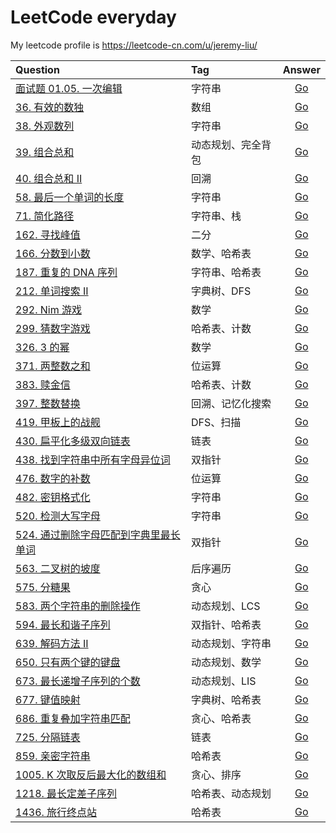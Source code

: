 # LeetCode everyday

My leetcode profile is https://leetcode-cn.com/u/jeremy-liu/

| Question                                                                                                               | Tag                |                                Answer                                 |
| :--------------------------------------------------------------------------------------------------------------------- | :----------------- | :-------------------------------------------------------------------: |
| [面试题 01.05. 一次编辑](https://leetcode-cn.com/problems/one-away-lcci/)                                              | 字符串             | [Go](https://github.com/Ksloveyuan/leetcode/blob/main/pb_01.01_go.md) |
| [36. 有效的数独](https://leetcode-cn.com/problems/valid-sudoku/)                                                       | 数组               |    [Go](https://github.com/Ksloveyuan/leetcode/blob/main/36_go.md)    |
| [38. 外观数列](https://leetcode-cn.com/problems/count-and-say/)                                                        | 字符串             |    [Go](https://github.com/Ksloveyuan/leetcode/blob/main/38_go.md)    |
| [39. 组合总和](https://leetcode-cn.com/problems/combination-sum/)                                                      | 动态规划、完全背包 |    [Go](https://github.com/Ksloveyuan/leetcode/blob/main/39_go.md)    |
| [40. 组合总和 II](https://leetcode-cn.com/problems/combination-sum-ii/)                                                | 回溯               |    [Go](https://github.com/Ksloveyuan/leetcode/blob/main/40_go.md)    |
| [58. 最后一个单词的长度](https://leetcode-cn.com/problems/length-of-last-word/)                                        | 字符串             |    [Go](https://github.com/Ksloveyuan/leetcode/blob/main/58_go.md)    |
| [71. 简化路径](https://leetcode-cn.com/problems/simplify-path/)                                                        | 字符串、栈         |    [Go](https://github.com/Ksloveyuan/leetcode/blob/main/71_go.md)    |
| [162. 寻找峰值](https://leetcode-cn.com/problems/find-peak-element/)                                                   | 二分               |   [Go](https://github.com/Ksloveyuan/leetcode/blob/main/162_go.md)    |
| [166. 分数到小数](https://leetcode-cn.com/problems/fraction-to-recurring-decimal/)                                     | 数学、哈希表       |   [Go](https://github.com/Ksloveyuan/leetcode/blob/main/166_go.md)    |
| [187. 重复的 DNA 序列](https://leetcode-cn.com/problems/repeated-dna-sequences/)                                       | 字符串、哈希表     |   [Go](https://github.com/Ksloveyuan/leetcode/blob/main/187_go.md)    |
| [212. 单词搜索 II](https://leetcode-cn.com/problems/word-search-ii/)                                                   | 字典树、DFS        |   [Go](https://github.com/Ksloveyuan/leetcode/blob/main/212_go.md)    |
| [292. Nim 游戏](https://leetcode-cn.com/problems/nim-game/)                                                            | 数学               |   [Go](https://github.com/Ksloveyuan/leetcode/blob/main/292_go.md)    |
| [299. 猜数字游戏](https://leetcode-cn.com/problems/bulls-and-cows/)                                                    | 哈希表、计数       |   [Go](https://github.com/Ksloveyuan/leetcode/blob/main/299_go.md)    |
| [326. 3 的幂](https://leetcode-cn.com/problems/power-of-three/)                                                        | 数学               |   [Go](https://github.com/Ksloveyuan/leetcode/blob/main/326_go.md)    |
| [371. 两整数之和](https://leetcode-cn.com/problems/sum-of-two-integers/)                                               | 位运算             |   [Go](https://github.com/Ksloveyuan/leetcode/blob/main/371_go.md)    |
| [383. 赎金信](https://leetcode-cn.com/problems/ransom-note/)                                                           | 哈希表、计数       |   [Go](https://github.com/Ksloveyuan/leetcode/blob/main/383_go.md)    |
| [397. 整数替换](https://leetcode-cn.com/problems/integer-replacement/)                                                 | 回溯、记忆化搜索   |   [Go](https://github.com/Ksloveyuan/leetcode/blob/main/397_go.md)    |
| [419. 甲板上的战舰](https://leetcode-cn.com/problems/battleships-in-a-board/)                                          | DFS、扫描          |   [Go](https://github.com/Ksloveyuan/leetcode/blob/main/419_go.md)    |
| [430. 扁平化多级双向链表](https://leetcode-cn.com/problems/flatten-a-multilevel-doubly-linked-list/)                   | 链表               |   [Go](https://github.com/Ksloveyuan/leetcode/blob/main/430_go.md)    |
| [438. 找到字符串中所有字母异位词](https://leetcode-cn.com/problems/find-all-anagrams-in-a-string/)                     | 双指针             |   [Go](https://github.com/Ksloveyuan/leetcode/blob/main/438_go.md)    |
| [476. 数字的补数](https://leetcode-cn.com/problems/number-complement/)                                                 | 位运算             |   [Go](https://github.com/Ksloveyuan/leetcode/blob/main/476_go.md)    |
| [482. 密钥格式化](https://leetcode-cn.com/problems/license-key-formatting/)                                            | 字符串             |   [Go](https://github.com/Ksloveyuan/leetcode/blob/main/482_go.md)    |
| [520. 检测大写字母](https://leetcode-cn.com/problems/detect-capital/)                                                  | 字符串             |   [Go](https://github.com/Ksloveyuan/leetcode/blob/main/520_go.md)    |
| [524. 通过删除字母匹配到字典里最长单词](https://leetcode-cn.com/problems/longest-word-in-dictionary-through-deleting/) | 双指针             |   [Go](https://github.com/Ksloveyuan/leetcode/blob/main/524_go.md)    |
| [563. 二叉树的坡度](https://leetcode-cn.com/problems/binary-tree-tilt/)                                                | 后序遍历           |   [Go](https://github.com/Ksloveyuan/leetcode/blob/main/563_go.md)    |
| [575. 分糖果](https://leetcode-cn.com/problems/distribute-candies/)                                                    | 贪心               |   [Go](https://github.com/Ksloveyuan/leetcode/blob/main/575_go.md)    |
| [583. 两个字符串的删除操作](https://leetcode-cn.com/problems/delete-operation-for-two-strings/)                        | 动态规划、LCS      |   [Go](https://github.com/Ksloveyuan/leetcode/blob/main/583_go.md)    |
| [594. 最长和谐子序列](https://leetcode-cn.com/problems/longest-harmonious-subsequence/)                                | 双指针、哈希表     |   [Go](https://github.com/Ksloveyuan/leetcode/blob/main/594_go.md)    |
| [639. 解码方法 II](https://leetcode-cn.com/problems/decode-ways-ii/)                                                   | 动态规划、字符串   |   [Go](https://github.com/Ksloveyuan/leetcode/blob/main/639_go.md)    |
| [650. 只有两个键的键盘](https://leetcode-cn.com/problems/2-keys-keyboard/)                                             | 动态规划、数学     |   [Go](https://github.com/Ksloveyuan/leetcode/blob/main/650_go.md)    |
| [673. 最长递增子序列的个数](https://leetcode-cn.com/problems/number-of-longest-increasing-subsequence/)                | 动态规划、LIS      |   [Go](https://github.com/Ksloveyuan/leetcode/blob/main/673_go.md)    |
| [677. 键值映射](https://leetcode-cn.com/problems/map-sum-pairs/)                                                       | 字典树、哈希表     |   [Go](https://github.com/Ksloveyuan/leetcode/blob/main/677_go.md)    |
| [686. 重复叠加字符串匹配](https://leetcode-cn.com/problems/repeated-string-match/)                                     | 贪心、哈希表       |   [Go](https://github.com/Ksloveyuan/leetcode/blob/main/686_go.md)    |
| [725. 分隔链表](https://leetcode-cn.com/problems/split-linked-list-in-parts/)                                          | 链表               |   [Go](https://github.com/Ksloveyuan/leetcode/blob/main/725_go.md)    |
| [859. 亲密字符串](https://leetcode-cn.com/problems/buddy-strings/)                                                     | 哈希表             |   [Go](https://github.com/Ksloveyuan/leetcode/blob/main/859_go.md)    |
| [1005. K 次取反后最大化的数组和](https://leetcode-cn.com/problems/maximize-sum-of-array-after-k-negations/)            | 贪心、排序         |   [Go](https://github.com/Ksloveyuan/leetcode/blob/main/1005_go.md)   |
| [1218. 最长定差子序列](https://leetcode-cn.com/problems/longest-arithmetic-subsequence-of-given-difference/)           | 哈希表、动态规划   |   [Go](https://github.com/Ksloveyuan/leetcode/blob/main/1218_go.md)   |
| [1436. 旅行终点站](https://leetcode-cn.com/problems/destination-city/)                                                 | 哈希表             |   [Go](https://github.com/Ksloveyuan/leetcode/blob/main/1436_go.md)   |
